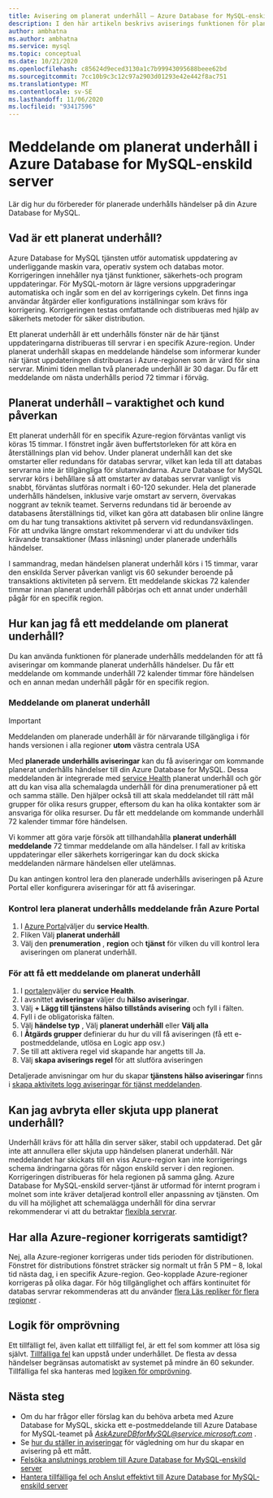 ```yaml
---
title: Avisering om planerat underhåll – Azure Database for MySQL-enskild server
description: I den här artikeln beskrivs aviserings funktionen för planerat underhåll i Azure Database for MySQL-enskild server
author: ambhatna
ms.author: ambhatna
ms.service: mysql
ms.topic: conceptual
ms.date: 10/21/2020
ms.openlocfilehash: c85624d9eced3130a1c7b99943095688beee62bd
ms.sourcegitcommit: 7cc10b9c3c12c97a2903d01293e42e442f8ac751
ms.translationtype: MT
ms.contentlocale: sv-SE
ms.lasthandoff: 11/06/2020
ms.locfileid: "93417596"
---
```

# <a name="planned-maintenance-notification-in-azure-database-for-mysql---single-server"></a>Meddelande om planerat underhåll i Azure Database for MySQL-enskild server

Lär dig hur du förbereder för planerade underhålls händelser på din Azure Database for MySQL.

## <a name="what-is-a-planned-maintenance"></a>Vad är ett planerat underhåll?

Azure Database for MySQL tjänsten utför automatisk uppdatering av underliggande maskin vara, operativ system och databas motor. Korrigeringen innehåller nya tjänst funktioner, säkerhets-och program uppdateringar. För MySQL-motorn är lägre versions uppgraderingar automatiska och ingår som en del av korrigerings cykeln. Det finns inga användar åtgärder eller konfigurations inställningar som krävs för korrigering. Korrigeringen testas omfattande och distribueras med hjälp av säkerhets metoder för säker distribution.

Ett planerat underhåll är ett underhålls fönster när de här tjänst uppdateringarna distribueras till servrar i en specifik Azure-region. Under planerat underhåll skapas en meddelande händelse som informerar kunder när tjänst uppdateringen distribueras i Azure-regionen som är värd för sina servrar. Minimi tiden mellan två planerade underhåll är 30 dagar. Du får ett meddelande om nästa underhålls period 72 timmar i förväg.

## <a name="planned-maintenance---duration-and-customer-impact"></a>Planerat underhåll – varaktighet och kund påverkan

Ett planerat underhåll för en specifik Azure-region förväntas vanligt vis köras 15 timmar. I fönstret ingår även buffertstorleken för att köra en återställnings plan vid behov. Under planerat underhåll kan det ske omstarter eller redundans för databas servrar, vilket kan leda till att databas servrarna inte är tillgängliga för slutanvändarna. Azure Database for MySQL servrar körs i behållare så att omstarter av databas servrar vanligt vis snabbt, förväntas slutföras normalt i 60-120 sekunder. Hela det planerade underhålls händelsen, inklusive varje omstart av servern, övervakas noggrant av teknik teamet. Serverns redundans tid är beroende av databasens återställnings tid, vilket kan göra att databasen blir online längre om du har tung transaktions aktivitet på servern vid redundansväxlingen. För att undvika längre omstart rekommenderar vi att du undviker tids krävande transaktioner (Mass inläsning) under planerade underhålls händelser.

I sammandrag, medan händelsen planerat underhåll körs i 15 timmar, varar den enskilda Server påverkan vanligt vis 60 sekunder beroende på transaktions aktiviteten på servern. Ett meddelande skickas 72 kalender timmar innan planerat underhåll påbörjas och ett annat under underhåll pågår för en specifik region.

## <a name="how-can-i-get-notified-of-planned-maintenance"></a>Hur kan jag få ett meddelande om planerat underhåll?

Du kan använda funktionen för planerade underhålls meddelanden för att få aviseringar om kommande planerat underhålls händelser. Du får ett meddelande om kommande underhåll 72 kalender timmar före händelsen och en annan medan underhåll pågår för en specifik region.

### <a name="planned-maintenance-notification"></a>Meddelande om planerat underhåll

> [!IMPORTANT]
> Meddelanden om planerade underhåll är för närvarande tillgängliga i för hands versionen i alla regioner **utom** västra centrala USA

Med **planerade underhålls aviseringar** kan du få aviseringar om kommande planerat underhålls händelser till din Azure Database for MySQL. Dessa meddelanden är integrerade med [service Health](../service-health/overview.md) planerat underhåll och gör att du kan visa alla schemalagda underhåll för dina prenumerationer på ett och samma ställe. Den hjälper också till att skala meddelandet till rätt mål grupper för olika resurs grupper, eftersom du kan ha olika kontakter som är ansvariga för olika resurser. Du får ett meddelande om kommande underhåll 72 kalender timmar före händelsen.

Vi kommer att göra varje försök att tillhandahålla **planerat underhåll meddelande** 72 timmar meddelande om alla händelser. I fall av kritiska uppdateringar eller säkerhets korrigeringar kan du dock skicka meddelanden närmare händelsen eller utelämnas.

Du kan antingen kontrol lera den planerade underhålls aviseringen på Azure Portal eller konfigurera aviseringar för att få aviseringar. 

### <a name="check-planned-maintenance-notification-from-azure-portal"></a>Kontrol lera planerat underhålls meddelande från Azure Portal

1. I [Azure Portal](https://portal.azure.com)väljer du **service Health**.
2. Fliken Välj **planerat underhåll**
3. Välj den **prenumeration** , **region** och **tjänst** för vilken du vill kontrol lera aviseringen om planerat underhåll. 
   
### <a name="to-receive-planned-maintenance-notification"></a>För att få ett meddelande om planerat underhåll

1. I [portalen](https://portal.azure.com)väljer du **service Health**.
2. I avsnittet **aviseringar** väljer du **hälso aviseringar**.
3. Välj **+ Lägg till tjänstens hälso tillstånds avisering** och fyll i fälten.
4. Fyll i de obligatoriska fälten. 
5. Välj **händelse typ** , Välj **planerat underhåll** eller **Välj alla**
6. I **Åtgärds grupper** definierar du hur du vill få aviseringen (få ett e-postmeddelande, utlösa en Logic app osv.)  
7. Se till att aktivera regel vid skapande har angetts till Ja.
8. Välj **skapa aviserings regel** för att slutföra aviseringen

Detaljerade anvisningar om hur du skapar **tjänstens hälso aviseringar** finns i [skapa aktivitets logg aviseringar för tjänst meddelanden](../service-health/alerts-activity-log-service-notifications-portal.md).

## <a name="can-i-cancel-or-postpone-planned-maintenance"></a>Kan jag avbryta eller skjuta upp planerat underhåll?

Underhåll krävs för att hålla din server säker, stabil och uppdaterad. Det går inte att annullera eller skjuta upp händelsen planerat underhåll. När meddelandet har skickats till en viss Azure-region kan inte korrigerings schema ändringarna göras för någon enskild server i den regionen. Korrigeringen distribueras för hela regionen på samma gång. Azure Database for MySQL-enskild server-tjänst är utformad för internt program i molnet som inte kräver detaljerad kontroll eller anpassning av tjänsten. Om du vill ha möjlighet att schemalägga underhåll för dina servrar rekommenderar vi att du betraktar [flexibla servrar](./flexible-server/overview.md).

## <a name="are-all-the-azure-regions-patched-at-the-same-time"></a>Har alla Azure-regioner korrigerats samtidigt?

Nej, alla Azure-regioner korrigeras under tids perioden för distributionen. Fönstret för distributions fönstret sträcker sig normalt ut från 5 PM – 8, lokal tid nästa dag, i en specifik Azure-region. Geo-kopplade Azure-regioner korrigeras på olika dagar. För hög tillgänglighet och affärs kontinuitet för databas servrar rekommenderas att du använder [flera Läs repliker för flera regioner](./concepts-read-replicas.md#cross-region-replication) .

## <a name="retry-logic"></a>Logik för omprövning

Ett tillfälligt fel, även kallat ett tillfälligt fel, är ett fel som kommer att lösa sig självt. [Tillfälliga fel](./concepts-connectivity.md#transient-errors) kan uppstå under underhållet. De flesta av dessa händelser begränsas automatiskt av systemet på mindre än 60 sekunder. Tillfälliga fel ska hanteras med [logiken för omprövning](./concepts-connectivity.md#handling-transient-errors).


## <a name="next-steps"></a>Nästa steg

- Om du har frågor eller förslag kan du behöva arbeta med Azure Database for MySQL, skicka ett e-postmeddelande till Azure Database for MySQL-teamet på *AskAzureDBforMySQL@service.microsoft.com* .
- Se [hur du ställer in aviseringar](howto-alert-on-metric.md) för vägledning om hur du skapar en avisering på ett mått.
- [Felsöka anslutnings problem till Azure Database for MySQL-enskild server](howto-troubleshoot-common-connection-issues.md)
- [Hantera tillfälliga fel och Anslut effektivt till Azure Database for MySQL-enskild server](concepts-connectivity.md)
